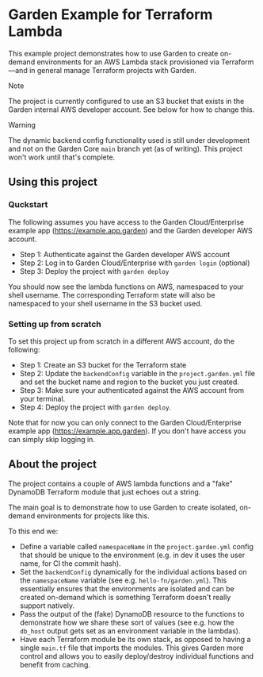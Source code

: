 # Garden Example for Terraform Lambda

This example project demonstrates how to use Garden to create on-demand environments for an AWS Lambda stack provisioned via Terraform—and in general manage Terraform projects with Garden.

> [!NOTE]
> The project is currently configured to use an S3 bucket that exists in the Garden internal AWS developer account. See below for how to change this.

> [!WARNING]  
> The dynamic backend config functionality used is still under development and not on the Garden Core `main` branch yet (as of writing). This project won't work until that's complete.

## Using this project

### Quckstart

The following assumes you have access to the Garden Cloud/Enterprise example app (https://example.app.garden) and the Garden developer AWS account.

* Step 1: Authenticate against the Garden developer AWS account
* Step 2: Log in to Garden Cloud/Enterprise with `garden login` (optional)
* Step 3: Deploy the project with `garden deploy`

You should now see the lambda functions on AWS, namespaced to your shell username. The corresponding Terraform state will also be namespaced to your shell username in the S3 bucket used.

### Setting up from scratch

To set this project up from scratch in a different AWS account, do the following:

* Step 1: Create an S3 bucket for the Terraform state
* Step 2: Update the `backendConfig` variable in the `project.garden.yml` file and set the bucket name and
region to the bucket you just created.
* Step 3: Make sure your authenticated against the AWS account from your terminal.
* Step 4: Deploy the project with `garden deploy`.

Note that for now you can only connect to the Garden Cloud/Enterprise example app (https://example.app.garden). If you don't have access you can simply skip logging in.

## About the project

The project contains a couple of AWS lambda functions and a "fake" DynamoDB Terraform module that just echoes out a string.

The main goal is to demonstrate how to use Garden to create isolated, on-demand environments for projects like this.

To this end we:

- Define a variable called `namespaceName` in the `project.garden.yml` config that should be unique to the environment (e.g. in dev it uses the user name, for CI the commit hash).
- Set the `backendConfig` dynamically for the individual actions based on the `namespaceName` variable (see e.g. `hello-fn/garden.yml`). This essentially ensures that the environments are isolated and can be created on-demand which is something Terraform doesn't really support natively.
- Pass the output of the (fake) DynamoDB resource to the functions to demonstrate how we share these sort of values (see e.g. how the `db_host` output gets set as an environment variable in the lambdas).
- Have each Terraform module be its own stack, as opposed to having a single `main.tf` file that imports the modules. This gives Garden more control and allows you to easily deploy/destroy individual functions and benefit from caching.
